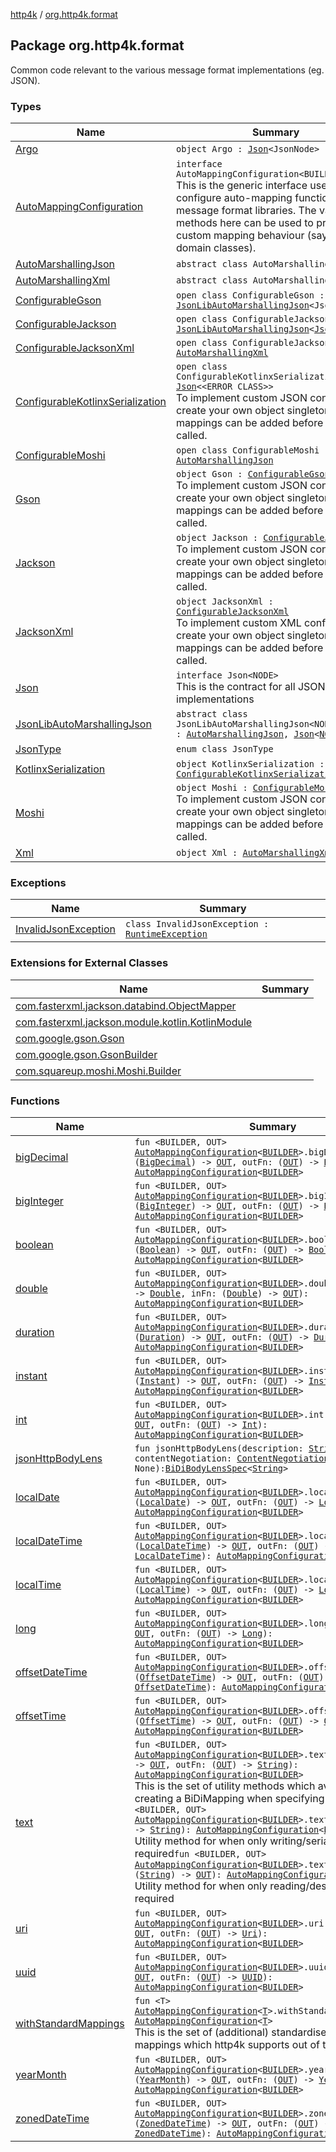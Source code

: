 [http4k](../index.md) / [org.http4k.format](./index.md)

## Package org.http4k.format

Common code relevant to the various message format implementations (eg. JSON).

### Types

| Name | Summary |
|---|---|
| [Argo](-argo/index.md) | `object Argo : `[`Json`](-json/index.md)`<JsonNode>` |
| [AutoMappingConfiguration](-auto-mapping-configuration/index.md) | `interface AutoMappingConfiguration<BUILDER>`<br>This is the generic interface used to configure auto-mapping functionality for message format libraries. The various methods here can be used to provide custom mapping behaviour (say for domain classes). |
| [AutoMarshallingJson](-auto-marshalling-json/index.md) | `abstract class AutoMarshallingJson` |
| [AutoMarshallingXml](-auto-marshalling-xml/index.md) | `abstract class AutoMarshallingXml` |
| [ConfigurableGson](-configurable-gson/index.md) | `open class ConfigurableGson : `[`JsonLibAutoMarshallingJson`](-json-lib-auto-marshalling-json/index.md)`<JsonElement>` |
| [ConfigurableJackson](-configurable-jackson/index.md) | `open class ConfigurableJackson : `[`JsonLibAutoMarshallingJson`](-json-lib-auto-marshalling-json/index.md)`<`[`JsonNode`](https://fasterxml.github.io/jackson-databind/javadoc/2.10/com/fasterxml/jackson/databind/JsonNode.html)`>` |
| [ConfigurableJacksonXml](-configurable-jackson-xml/index.md) | `open class ConfigurableJacksonXml : `[`AutoMarshallingXml`](-auto-marshalling-xml/index.md) |
| [ConfigurableKotlinxSerialization](-configurable-kotlinx-serialization/index.md) | `open class ConfigurableKotlinxSerialization : `[`Json`](-json/index.md)`<<ERROR CLASS>>`<br>To implement custom JSON configuration, create your own object singleton. Extra mappings can be added before done() is called. |
| [ConfigurableMoshi](-configurable-moshi/index.md) | `open class ConfigurableMoshi : `[`AutoMarshallingJson`](-auto-marshalling-json/index.md) |
| [Gson](-gson.md) | `object Gson : `[`ConfigurableGson`](-configurable-gson/index.md)<br>To implement custom JSON configuration, create your own object singleton. Extra mappings can be added before done() is called. |
| [Jackson](-jackson.md) | `object Jackson : `[`ConfigurableJackson`](-configurable-jackson/index.md)<br>To implement custom JSON configuration, create your own object singleton. Extra mappings can be added before done() is called. |
| [JacksonXml](-jackson-xml.md) | `object JacksonXml : `[`ConfigurableJacksonXml`](-configurable-jackson-xml/index.md)<br>To implement custom XML configuration, create your own object singleton. Extra mappings can be added before done() is called. |
| [Json](-json/index.md) | `interface Json<NODE>`<br>This is the contract for all JSON implementations |
| [JsonLibAutoMarshallingJson](-json-lib-auto-marshalling-json/index.md) | `abstract class JsonLibAutoMarshallingJson<NODE : `[`Any`](https://kotlinlang.org/api/latest/jvm/stdlib/kotlin/-any/index.html)`> : `[`AutoMarshallingJson`](-auto-marshalling-json/index.md)`, `[`Json`](-json/index.md)`<`[`NODE`](-json-lib-auto-marshalling-json/index.md#NODE)`>` |
| [JsonType](-json-type/index.md) | `enum class JsonType` |
| [KotlinxSerialization](-kotlinx-serialization.md) | `object KotlinxSerialization : `[`ConfigurableKotlinxSerialization`](-configurable-kotlinx-serialization/index.md) |
| [Moshi](-moshi.md) | `object Moshi : `[`ConfigurableMoshi`](-configurable-moshi/index.md)<br>To implement custom JSON configuration, create your own object singleton. Extra mappings can be added before done() is called. |
| [Xml](-xml/index.md) | `object Xml : `[`AutoMarshallingXml`](-auto-marshalling-xml/index.md) |

### Exceptions

| Name | Summary |
|---|---|
| [InvalidJsonException](-invalid-json-exception/index.md) | `class InvalidJsonException : `[`RuntimeException`](https://kotlinlang.org/api/latest/jvm/stdlib/kotlin/-runtime-exception/index.html) |

### Extensions for External Classes

| Name | Summary |
|---|---|
| [com.fasterxml.jackson.databind.ObjectMapper](com.fasterxml.jackson.databind.-object-mapper/index.md) |  |
| [com.fasterxml.jackson.module.kotlin.KotlinModule](com.fasterxml.jackson.module.kotlin.-kotlin-module/index.md) |  |
| [com.google.gson.Gson](com.google.gson.-gson/index.md) |  |
| [com.google.gson.GsonBuilder](com.google.gson.-gson-builder/index.md) |  |
| [com.squareup.moshi.Moshi.Builder](com.squareup.moshi.-moshi.-builder/index.md) |  |

### Functions

| Name | Summary |
|---|---|
| [bigDecimal](big-decimal.md) | `fun <BUILDER, OUT> `[`AutoMappingConfiguration`](-auto-mapping-configuration/index.md)`<`[`BUILDER`](big-decimal.md#BUILDER)`>.bigDecimal(inFn: (`[`BigDecimal`](https://docs.oracle.com/javase/9/docs/api/java/math/BigDecimal.html)`) -> `[`OUT`](big-decimal.md#OUT)`, outFn: (`[`OUT`](big-decimal.md#OUT)`) -> `[`BigDecimal`](https://docs.oracle.com/javase/9/docs/api/java/math/BigDecimal.html)`): `[`AutoMappingConfiguration`](-auto-mapping-configuration/index.md)`<`[`BUILDER`](big-decimal.md#BUILDER)`>` |
| [bigInteger](big-integer.md) | `fun <BUILDER, OUT> `[`AutoMappingConfiguration`](-auto-mapping-configuration/index.md)`<`[`BUILDER`](big-integer.md#BUILDER)`>.bigInteger(inFn: (`[`BigInteger`](https://docs.oracle.com/javase/9/docs/api/java/math/BigInteger.html)`) -> `[`OUT`](big-integer.md#OUT)`, outFn: (`[`OUT`](big-integer.md#OUT)`) -> `[`BigInteger`](https://docs.oracle.com/javase/9/docs/api/java/math/BigInteger.html)`): `[`AutoMappingConfiguration`](-auto-mapping-configuration/index.md)`<`[`BUILDER`](big-integer.md#BUILDER)`>` |
| [boolean](boolean.md) | `fun <BUILDER, OUT> `[`AutoMappingConfiguration`](-auto-mapping-configuration/index.md)`<`[`BUILDER`](boolean.md#BUILDER)`>.boolean(inFn: (`[`Boolean`](https://kotlinlang.org/api/latest/jvm/stdlib/kotlin/-boolean/index.html)`) -> `[`OUT`](boolean.md#OUT)`, outFn: (`[`OUT`](boolean.md#OUT)`) -> `[`Boolean`](https://kotlinlang.org/api/latest/jvm/stdlib/kotlin/-boolean/index.html)`): `[`AutoMappingConfiguration`](-auto-mapping-configuration/index.md)`<`[`BUILDER`](boolean.md#BUILDER)`>` |
| [double](double.md) | `fun <BUILDER, OUT> `[`AutoMappingConfiguration`](-auto-mapping-configuration/index.md)`<`[`BUILDER`](double.md#BUILDER)`>.double(outFn: (`[`OUT`](double.md#OUT)`) -> `[`Double`](https://kotlinlang.org/api/latest/jvm/stdlib/kotlin/-double/index.html)`, inFn: (`[`Double`](https://kotlinlang.org/api/latest/jvm/stdlib/kotlin/-double/index.html)`) -> `[`OUT`](double.md#OUT)`): `[`AutoMappingConfiguration`](-auto-mapping-configuration/index.md)`<`[`BUILDER`](double.md#BUILDER)`>` |
| [duration](duration.md) | `fun <BUILDER, OUT> `[`AutoMappingConfiguration`](-auto-mapping-configuration/index.md)`<`[`BUILDER`](duration.md#BUILDER)`>.duration(inFn: (`[`Duration`](https://docs.oracle.com/javase/9/docs/api/java/time/Duration.html)`) -> `[`OUT`](duration.md#OUT)`, outFn: (`[`OUT`](duration.md#OUT)`) -> `[`Duration`](https://docs.oracle.com/javase/9/docs/api/java/time/Duration.html)`): `[`AutoMappingConfiguration`](-auto-mapping-configuration/index.md)`<`[`BUILDER`](duration.md#BUILDER)`>` |
| [instant](instant.md) | `fun <BUILDER, OUT> `[`AutoMappingConfiguration`](-auto-mapping-configuration/index.md)`<`[`BUILDER`](instant.md#BUILDER)`>.instant(inFn: (`[`Instant`](https://docs.oracle.com/javase/9/docs/api/java/time/Instant.html)`) -> `[`OUT`](instant.md#OUT)`, outFn: (`[`OUT`](instant.md#OUT)`) -> `[`Instant`](https://docs.oracle.com/javase/9/docs/api/java/time/Instant.html)`): `[`AutoMappingConfiguration`](-auto-mapping-configuration/index.md)`<`[`BUILDER`](instant.md#BUILDER)`>` |
| [int](int.md) | `fun <BUILDER, OUT> `[`AutoMappingConfiguration`](-auto-mapping-configuration/index.md)`<`[`BUILDER`](int.md#BUILDER)`>.int(inFn: (`[`Int`](https://kotlinlang.org/api/latest/jvm/stdlib/kotlin/-int/index.html)`) -> `[`OUT`](int.md#OUT)`, outFn: (`[`OUT`](int.md#OUT)`) -> `[`Int`](https://kotlinlang.org/api/latest/jvm/stdlib/kotlin/-int/index.html)`): `[`AutoMappingConfiguration`](-auto-mapping-configuration/index.md)`<`[`BUILDER`](int.md#BUILDER)`>` |
| [jsonHttpBodyLens](json-http-body-lens.md) | `fun jsonHttpBodyLens(description: `[`String`](https://kotlinlang.org/api/latest/jvm/stdlib/kotlin/-string/index.html)`? = null, contentNegotiation: `[`ContentNegotiation`](../org.http4k.lens/-content-negotiation/index.md)` = None): `[`BiDiBodyLensSpec`](../org.http4k.lens/-bi-di-body-lens-spec/index.md)`<`[`String`](https://kotlinlang.org/api/latest/jvm/stdlib/kotlin/-string/index.html)`>` |
| [localDate](local-date.md) | `fun <BUILDER, OUT> `[`AutoMappingConfiguration`](-auto-mapping-configuration/index.md)`<`[`BUILDER`](local-date.md#BUILDER)`>.localDate(inFn: (`[`LocalDate`](https://docs.oracle.com/javase/9/docs/api/java/time/LocalDate.html)`) -> `[`OUT`](local-date.md#OUT)`, outFn: (`[`OUT`](local-date.md#OUT)`) -> `[`LocalDate`](https://docs.oracle.com/javase/9/docs/api/java/time/LocalDate.html)`): `[`AutoMappingConfiguration`](-auto-mapping-configuration/index.md)`<`[`BUILDER`](local-date.md#BUILDER)`>` |
| [localDateTime](local-date-time.md) | `fun <BUILDER, OUT> `[`AutoMappingConfiguration`](-auto-mapping-configuration/index.md)`<`[`BUILDER`](local-date-time.md#BUILDER)`>.localDateTime(inFn: (`[`LocalDateTime`](https://docs.oracle.com/javase/9/docs/api/java/time/LocalDateTime.html)`) -> `[`OUT`](local-date-time.md#OUT)`, outFn: (`[`OUT`](local-date-time.md#OUT)`) -> `[`LocalDateTime`](https://docs.oracle.com/javase/9/docs/api/java/time/LocalDateTime.html)`): `[`AutoMappingConfiguration`](-auto-mapping-configuration/index.md)`<`[`BUILDER`](local-date-time.md#BUILDER)`>` |
| [localTime](local-time.md) | `fun <BUILDER, OUT> `[`AutoMappingConfiguration`](-auto-mapping-configuration/index.md)`<`[`BUILDER`](local-time.md#BUILDER)`>.localTime(inFn: (`[`LocalTime`](https://docs.oracle.com/javase/9/docs/api/java/time/LocalTime.html)`) -> `[`OUT`](local-time.md#OUT)`, outFn: (`[`OUT`](local-time.md#OUT)`) -> `[`LocalTime`](https://docs.oracle.com/javase/9/docs/api/java/time/LocalTime.html)`): `[`AutoMappingConfiguration`](-auto-mapping-configuration/index.md)`<`[`BUILDER`](local-time.md#BUILDER)`>` |
| [long](long.md) | `fun <BUILDER, OUT> `[`AutoMappingConfiguration`](-auto-mapping-configuration/index.md)`<`[`BUILDER`](long.md#BUILDER)`>.long(inFn: (`[`Long`](https://kotlinlang.org/api/latest/jvm/stdlib/kotlin/-long/index.html)`) -> `[`OUT`](long.md#OUT)`, outFn: (`[`OUT`](long.md#OUT)`) -> `[`Long`](https://kotlinlang.org/api/latest/jvm/stdlib/kotlin/-long/index.html)`): `[`AutoMappingConfiguration`](-auto-mapping-configuration/index.md)`<`[`BUILDER`](long.md#BUILDER)`>` |
| [offsetDateTime](offset-date-time.md) | `fun <BUILDER, OUT> `[`AutoMappingConfiguration`](-auto-mapping-configuration/index.md)`<`[`BUILDER`](offset-date-time.md#BUILDER)`>.offsetDateTime(inFn: (`[`OffsetDateTime`](https://docs.oracle.com/javase/9/docs/api/java/time/OffsetDateTime.html)`) -> `[`OUT`](offset-date-time.md#OUT)`, outFn: (`[`OUT`](offset-date-time.md#OUT)`) -> `[`OffsetDateTime`](https://docs.oracle.com/javase/9/docs/api/java/time/OffsetDateTime.html)`): `[`AutoMappingConfiguration`](-auto-mapping-configuration/index.md)`<`[`BUILDER`](offset-date-time.md#BUILDER)`>` |
| [offsetTime](offset-time.md) | `fun <BUILDER, OUT> `[`AutoMappingConfiguration`](-auto-mapping-configuration/index.md)`<`[`BUILDER`](offset-time.md#BUILDER)`>.offsetTime(inFn: (`[`OffsetTime`](https://docs.oracle.com/javase/9/docs/api/java/time/OffsetTime.html)`) -> `[`OUT`](offset-time.md#OUT)`, outFn: (`[`OUT`](offset-time.md#OUT)`) -> `[`OffsetTime`](https://docs.oracle.com/javase/9/docs/api/java/time/OffsetTime.html)`): `[`AutoMappingConfiguration`](-auto-mapping-configuration/index.md)`<`[`BUILDER`](offset-time.md#BUILDER)`>` |
| [text](text.md) | `fun <BUILDER, OUT> `[`AutoMappingConfiguration`](-auto-mapping-configuration/index.md)`<`[`BUILDER`](text.md#BUILDER)`>.text(inFn: (`[`String`](https://kotlinlang.org/api/latest/jvm/stdlib/kotlin/-string/index.html)`) -> `[`OUT`](text.md#OUT)`, outFn: (`[`OUT`](text.md#OUT)`) -> `[`String`](https://kotlinlang.org/api/latest/jvm/stdlib/kotlin/-string/index.html)`): `[`AutoMappingConfiguration`](-auto-mapping-configuration/index.md)`<`[`BUILDER`](text.md#BUILDER)`>`<br>This is the set of utility methods which avoid the noise of creating a BiDiMapping when specifying mappings.`fun <BUILDER, OUT> `[`AutoMappingConfiguration`](-auto-mapping-configuration/index.md)`<`[`BUILDER`](text.md#BUILDER)`>.text(mapping: (`[`OUT`](text.md#OUT)`) -> `[`String`](https://kotlinlang.org/api/latest/jvm/stdlib/kotlin/-string/index.html)`): `[`AutoMappingConfiguration`](-auto-mapping-configuration/index.md)`<`[`BUILDER`](text.md#BUILDER)`>`<br>Utility method for when only writing/serialization is required`fun <BUILDER, OUT> `[`AutoMappingConfiguration`](-auto-mapping-configuration/index.md)`<`[`BUILDER`](text.md#BUILDER)`>.text(mapping: (`[`String`](https://kotlinlang.org/api/latest/jvm/stdlib/kotlin/-string/index.html)`) -> `[`OUT`](text.md#OUT)`): `[`AutoMappingConfiguration`](-auto-mapping-configuration/index.md)`<`[`BUILDER`](text.md#BUILDER)`>`<br>Utility method for when only reading/deserialization is required |
| [uri](uri.md) | `fun <BUILDER, OUT> `[`AutoMappingConfiguration`](-auto-mapping-configuration/index.md)`<`[`BUILDER`](uri.md#BUILDER)`>.uri(inFn: (`[`Uri`](../org.http4k.core/-uri/index.md)`) -> `[`OUT`](uri.md#OUT)`, outFn: (`[`OUT`](uri.md#OUT)`) -> `[`Uri`](../org.http4k.core/-uri/index.md)`): `[`AutoMappingConfiguration`](-auto-mapping-configuration/index.md)`<`[`BUILDER`](uri.md#BUILDER)`>` |
| [uuid](uuid.md) | `fun <BUILDER, OUT> `[`AutoMappingConfiguration`](-auto-mapping-configuration/index.md)`<`[`BUILDER`](uuid.md#BUILDER)`>.uuid(inFn: (`[`UUID`](https://docs.oracle.com/javase/9/docs/api/java/util/UUID.html)`) -> `[`OUT`](uuid.md#OUT)`, outFn: (`[`OUT`](uuid.md#OUT)`) -> `[`UUID`](https://docs.oracle.com/javase/9/docs/api/java/util/UUID.html)`): `[`AutoMappingConfiguration`](-auto-mapping-configuration/index.md)`<`[`BUILDER`](uuid.md#BUILDER)`>` |
| [withStandardMappings](with-standard-mappings.md) | `fun <T> `[`AutoMappingConfiguration`](-auto-mapping-configuration/index.md)`<`[`T`](with-standard-mappings.md#T)`>.withStandardMappings(): `[`AutoMappingConfiguration`](-auto-mapping-configuration/index.md)`<`[`T`](with-standard-mappings.md#T)`>`<br>This is the set of (additional) standardised string &lt;-&gt; type mappings which http4k supports out of the box. |
| [yearMonth](year-month.md) | `fun <BUILDER, OUT> `[`AutoMappingConfiguration`](-auto-mapping-configuration/index.md)`<`[`BUILDER`](year-month.md#BUILDER)`>.yearMonth(inFn: (`[`YearMonth`](https://docs.oracle.com/javase/9/docs/api/java/time/YearMonth.html)`) -> `[`OUT`](year-month.md#OUT)`, outFn: (`[`OUT`](year-month.md#OUT)`) -> `[`YearMonth`](https://docs.oracle.com/javase/9/docs/api/java/time/YearMonth.html)`): `[`AutoMappingConfiguration`](-auto-mapping-configuration/index.md)`<`[`BUILDER`](year-month.md#BUILDER)`>` |
| [zonedDateTime](zoned-date-time.md) | `fun <BUILDER, OUT> `[`AutoMappingConfiguration`](-auto-mapping-configuration/index.md)`<`[`BUILDER`](zoned-date-time.md#BUILDER)`>.zonedDateTime(inFn: (`[`ZonedDateTime`](https://docs.oracle.com/javase/9/docs/api/java/time/ZonedDateTime.html)`) -> `[`OUT`](zoned-date-time.md#OUT)`, outFn: (`[`OUT`](zoned-date-time.md#OUT)`) -> `[`ZonedDateTime`](https://docs.oracle.com/javase/9/docs/api/java/time/ZonedDateTime.html)`): `[`AutoMappingConfiguration`](-auto-mapping-configuration/index.md)`<`[`BUILDER`](zoned-date-time.md#BUILDER)`>` |
